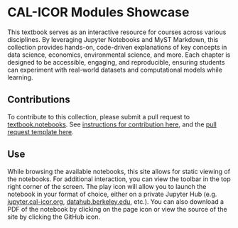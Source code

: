 # CAL-ICOR Modules Showcase

This textbook serves as an interactive resource for courses across various disciplines. By leveraging Jupyter Notebooks and MyST Markdown, this collection provides hands-on, code-driven explanations of key concepts in data science, economics, environmental science, and more. Each chapter is designed to be accessible, engaging, and reproducible, ensuring students can experiment with real-world datasets and computational models while learning.  

## Contributions

To contribute to this collection, please submit a pull request to [textbook.notebooks](https://github.com/cal-icor/textbook.notebooks). See [instructions for contribution here](https://github.com/cal-icor/textbook.notebooks/blob/main/README.md), and the [pull request template here](https://github.com/cal-icor/textbook.notebooks/blob/main/.github/pull_request_template.md).

## Use

While browsing the available notebooks, this site allows for static viewing of the notebooks. For additional interaction, you can view the toolbar in the top right corner of the screen. The play icon will allow you to launch the notebook in your format of choice, either on a private Jupyter Hub (e.g. [jupyter.cal-icor.org](https://jupyter.cal-icor.org), [datahub.berkeley.edu](https://datahub.berkeley.edu), etc.). You can also download a PDF of the notebook by clicking on the page icon or view the source of the site by clicking the GitHub icon.

```{tableofcontents}
```
